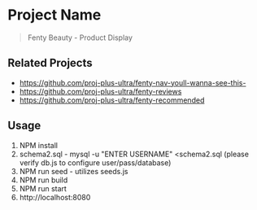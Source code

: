# Project Name

> Fenty Beauty - Product Display

## Related Projects

  - https://github.com/proj-plus-ultra/fenty-nav-youll-wanna-see-this-
  - https://github.com/proj-plus-ultra/fenty-reviews
  - https://github.com/proj-plus-ultra/fenty-recommended

## Usage

1. NPM install
2. schema2.sql - mysql -u "ENTER USERNAME" <schema2.sql
    (please verify db.js to configure user/pass/database)
3. NPM run seed - utilizes seeds.js
4. NPM run build
5. NPM run start
6. http://localhost:8080


